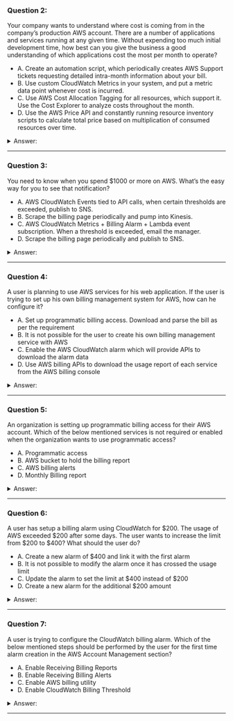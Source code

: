 ### Question 2:

Your company wants to understand where cost is coming from in the company’s production AWS account. There are a number of applications and services running at any given time. Without expending too much initial development time, how best can you give the business a good understanding of which applications cost the most per month to operate?

- A. Create an automation script, which periodically creates AWS Support tickets requesting detailed intra-month information about your bill.
- B. Use custom CloudWatch Metrics in your system, and put a metric data point whenever cost is incurred.
- C. Use AWS Cost Allocation Tagging for all resources, which support it. Use the Cost Explorer to analyze costs throughout the month.
- D. Use the AWS Price API and constantly running resource inventory scripts to calculate total price based on multiplication of consumed resources over time.

<details><summary>Answer:</summary><p>
[C]

Categories:
[CloudWatch]

Explanation:

Question 2@http://jayendrapatil.com/aws-billing-cost-management-certification/

C: http://docs.aws.amazon.com/awsaccountbilling/latest/aboutv2/cost-alloc-tags.html

</p></details><hr>

### Question 3:

You need to know when you spend $1000 or more on AWS. What’s the easy way for you to see that notification?

- A. AWS CloudWatch Events tied to API calls, when certain thresholds are exceeded, publish to SNS.
- B. Scrape the billing page periodically and pump into Kinesis.
- C. AWS CloudWatch Metrics + Billing Alarm + Lambda event subscription. When a threshold is exceeded, email the manager.
- D. Scrape the billing page periodically and publish to SNS.

<details><summary>Answer:</summary><p>
[C]

Categories:
[CloudWatch, Kinesis, SNS, Lambda]

Explanation:

Question 3@http://jayendrapatil.com/aws-billing-cost-management-certification/

</p></details><hr>

### Question 4:

A user is planning to use AWS services for his web application. If the user is trying to set up his own billing management system for AWS, how can he configure it?

- A. Set up programmatic billing access. Download and parse the bill as per the requirement
- B. It is not possible for the user to create his own billing management service with AWS
- C. Enable the AWS CloudWatch alarm which will provide APIs to download the alarm data
- D. Use AWS billing APIs to download the usage report of each service from the AWS billing console

<details><summary>Answer:</summary><p>
[A]

Categories:
[CloudWatch]

Explanation:

Question 4@http://jayendrapatil.com/aws-billing-cost-management-certification/

</p></details><hr>

### Question 5:

An organization is setting up programmatic billing access for their AWS account. Which of the below mentioned services is not required or enabled when the organization wants to use programmatic access?

- A. Programmatic access
- B. AWS bucket to hold the billing report
- C. AWS billing alerts
- D. Monthly Billing report

<details><summary>Answer:</summary><p>
[C]

Categories:
[]

Explanation:

Question 5@http://jayendrapatil.com/aws-billing-cost-management-certification/

</p></details><hr>

### Question 6:

A user has setup a billing alarm using CloudWatch for $200. The usage of AWS exceeded $200 after some days. The user wants to increase the limit from $200 to $400? What should the user do?

- A. Create a new alarm of $400 and link it with the first alarm
- B. It is not possible to modify the alarm once it has crossed the usage limit
- C. Update the alarm to set the limit at $400 instead of $200
- D. Create a new alarm for the additional $200 amount

<details><summary>Answer:</summary><p>
[C]

Categories:
[CloudWatch]

Explanation:

Question 6@http://jayendrapatil.com/aws-billing-cost-management-certification/

C: http://docs.aws.amazon.com/AmazonCloudWatch/latest/monitoring/monitor_estimated_charges_with_cloudwatch.html#editing_billing_alarm

</p></details><hr>

### Question 7:

A user is trying to configure the CloudWatch billing alarm. Which of the below mentioned steps should be performed by the user for the first time alarm creation in the AWS Account Management section?

- A. Enable Receiving Billing Reports
- B. Enable Receiving Billing Alerts
- C. Enable AWS billing utility
- D. Enable CloudWatch Billing Threshold

<details><summary>Answer:</summary><p>
[B]

Categories:
[CloudWatch]

Explanation:

Question 7@http://jayendrapatil.com/aws-billing-cost-management-certification/

</p></details><hr>

